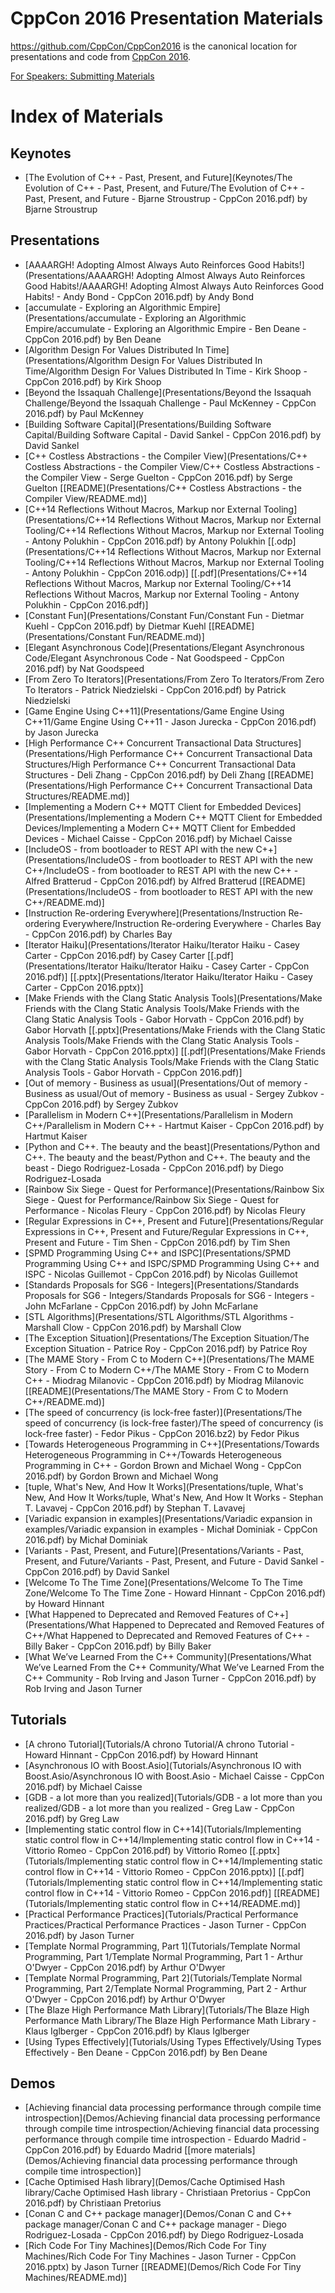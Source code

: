 CppCon 2016 Presentation Materials
==================================

https://github.com/CppCon/CppCon2016 is the canonical location for presentations
and code from [CppCon 2016](http://cppcon.org).

[For Speakers: Submitting Materials](Submitting.md)

# Index of Materials

## Keynotes

 - [The Evolution of C++ - Past, Present, and Future](Keynotes/The Evolution of C++ - Past, Present, and Future/The Evolution of C++ - Past, Present, and Future - Bjarne Stroustrup - CppCon 2016.pdf) by Bjarne Stroustrup

## Presentations

 - [AAAARGH! Adopting Almost Always Auto Reinforces Good Habits!](Presentations/AAAARGH! Adopting Almost Always Auto Reinforces Good Habits!/AAAARGH! Adopting Almost Always Auto Reinforces Good Habits! - Andy Bond - CppCon 2016.pdf) by Andy Bond
 - [accumulate - Exploring an Algorithmic Empire](Presentations/accumulate - Exploring an Algorithmic Empire/accumulate - Exploring an Algorithmic Empire - Ben Deane - CppCon 2016.pdf) by Ben Deane
 - [Algorithm Design For Values Distributed In Time](Presentations/Algorithm Design For Values Distributed In Time/Algorithm Design For Values Distributed In Time - Kirk Shoop - CppCon 2016.pdf) by Kirk Shoop
 - [Beyond the Issaquah Challenge](Presentations/Beyond the Issaquah Challenge/Beyond the Issaquah Challenge - Paul McKenney - CppCon 2016.pdf) by Paul McKenney
 - [Building Software Capital](Presentations/Building Software Capital/Building Software Capital - David Sankel - CppCon 2016.pdf) by David Sankel
 - [C++ Costless Abstractions - the Compiler View](Presentations/C++ Costless Abstractions - the Compiler View/C++ Costless Abstractions - the Compiler View - Serge Guelton - CppCon 2016.pdf) by Serge Guelton \[[README](Presentations/C++ Costless Abstractions - the Compiler View/README.md)\]
 - [C++14 Reflections Without Macros, Markup nor External Tooling](Presentations/C++14 Reflections Without Macros, Markup nor External Tooling/C++14 Reflections Without Macros, Markup nor External Tooling - Antony Polukhin - CppCon 2016.pdf) by Antony Polukhin \[[.odp](Presentations/C++14 Reflections Without Macros, Markup nor External Tooling/C++14 Reflections Without Macros, Markup nor External Tooling - Antony Polukhin - CppCon 2016.odp)\] \[[.pdf](Presentations/C++14 Reflections Without Macros, Markup nor External Tooling/C++14 Reflections Without Macros, Markup nor External Tooling - Antony Polukhin - CppCon 2016.pdf)\]
 - [Constant Fun](Presentations/Constant Fun/Constant Fun - Dietmar Kuehl - CppCon 2016.pdf) by Dietmar Kuehl \[[README](Presentations/Constant Fun/README.md)\]
 - [Elegant Asynchronous Code](Presentations/Elegant Asynchronous Code/Elegant Asynchronous Code - Nat Goodspeed - CppCon 2016.pdf) by Nat Goodspeed
 - [From Zero To Iterators](Presentations/From Zero To Iterators/From Zero To Iterators - Patrick Niedzielski - CppCon 2016.pdf) by Patrick Niedzielski
 - [Game Engine Using C++11](Presentations/Game Engine Using C++11/Game Engine Using C++11 - Jason Jurecka - CppCon 2016.pdf) by Jason Jurecka
 - [High Performance C++ Concurrent Transactional Data Structures](Presentations/High Performance C++ Concurrent Transactional Data Structures/High Performance C++ Concurrent Transactional Data Structures - Deli Zhang - CppCon 2016.pdf) by Deli Zhang \[[README](Presentations/High Performance C++ Concurrent Transactional Data Structures/README.md)\]
 - [Implementing a Modern C++ MQTT Client for Embedded Devices](Presentations/Implementing a Modern C++ MQTT Client for Embedded Devices/Implementing a Modern C++ MQTT Client for Embedded Devices - Michael Caisse - CppCon 2016.pdf) by Michael Caisse
 - [IncludeOS - from bootloader to REST API with the new C++](Presentations/IncludeOS - from bootloader to REST API with the new C++/IncludeOS - from bootloader to REST API with the new C++ - Alfred Bratterud - CppCon 2016.pdf) by Alfred Bratterud \[[README](Presentations/IncludeOS - from bootloader to REST API with the new C++/README.md)\]
 - [Instruction Re-ordering Everywhere](Presentations/Instruction Re-ordering Everywhere/Instruction Re-ordering Everywhere - Charles Bay - CppCon 2016.pdf) by Charles Bay
 - [Iterator Haiku](Presentations/Iterator Haiku/Iterator Haiku - Casey Carter - CppCon 2016.pdf) by Casey Carter \[[.pdf](Presentations/Iterator Haiku/Iterator Haiku - Casey Carter - CppCon 2016.pdf)\] \[[.pptx](Presentations/Iterator Haiku/Iterator Haiku - Casey Carter - CppCon 2016.pptx)\]
 - [Make Friends with the Clang Static Analysis Tools](Presentations/Make Friends with the Clang Static Analysis Tools/Make Friends with the Clang Static Analysis Tools - Gabor Horvath - CppCon 2016.pdf) by Gabor Horvath \[[.pptx](Presentations/Make Friends with the Clang Static Analysis Tools/Make Friends with the Clang Static Analysis Tools - Gabor Horvath - CppCon 2016.pptx)\] \[[.pdf](Presentations/Make Friends with the Clang Static Analysis Tools/Make Friends with the Clang Static Analysis Tools - Gabor Horvath - CppCon 2016.pdf)\]
 - [Out of memory - Business as usual](Presentations/Out of memory - Business as usual/Out of memory - Business as usual - Sergey Zubkov - CppCon 2016.pdf) by Sergey Zubkov
 - [Parallelism in Modern C++](Presentations/Parallelism in Modern C++/Parallelism in Modern C++ - Hartmut Kaiser - CppCon 2016.pdf) by Hartmut Kaiser
 - [Python and C++. The beauty and the beast](Presentations/Python and C++. The beauty and the beast/Python and C++. The beauty and the beast - Diego Rodriguez-Losada - CppCon 2016.pdf) by Diego Rodriguez-Losada
 - [Rainbow Six Siege - Quest for Performance](Presentations/Rainbow Six Siege - Quest for Performance/Rainbow Six Siege - Quest for Performance - Nicolas Fleury - CppCon 2016.pdf) by Nicolas Fleury
 - [Regular Expressions in C++, Present and Future](Presentations/Regular Expressions in C++, Present and Future/Regular Expressions in C++, Present and Future - Tim Shen - CppCon 2016.pdf) by Tim Shen
 - [SPMD Programming Using C++ and ISPC](Presentations/SPMD Programming Using C++ and ISPC/SPMD Programming Using C++ and ISPC - Nicolas Guillemot - CppCon 2016.pdf) by Nicolas Guillemot
 - [Standards Proposals for SG6 - Integers](Presentations/Standards Proposals for SG6 - Integers/Standards Proposals for SG6 - Integers - John McFarlane - CppCon 2016.pdf) by John McFarlane
 - [STL Algorithms](Presentations/STL Algorithms/STL Algorithms - Marshall Clow - CppCon 2016.pdf) by Marshall Clow
 - [The Exception Situation](Presentations/The Exception Situation/The Exception Situation - Patrice Roy - CppCon 2016.pdf) by Patrice Roy
 - [The MAME Story - From C to Modern C++](Presentations/The MAME Story - From C to Modern C++/The MAME Story - From C to Modern C++ - Miodrag Milanovic - CppCon 2016.pdf) by Miodrag Milanovic \[[README](Presentations/The MAME Story - From C to Modern C++/README.md)\]
 - [The speed of concurrency (is lock-free faster)](Presentations/The speed of concurrency (is lock-free faster)/The speed of concurrency (is lock-free faster) - Fedor Pikus - CppCon 2016.bz2) by Fedor Pikus
 - [Towards Heterogeneous Programming in C++](Presentations/Towards Heterogeneous Programming in C++/Towards Heterogeneous Programming in C++ - Gordon Brown and Michael Wong - CppCon 2016.pdf) by Gordon Brown and Michael Wong
 - [tuple, What's New, And How It Works](Presentations/tuple, What's New, And How It Works/tuple, What's New, And How It Works - Stephan T. Lavavej - CppCon 2016.pdf) by Stephan T. Lavavej
 - [Variadic expansion in examples](Presentations/Variadic expansion in examples/Variadic expansion in examples - Michał Dominiak - CppCon 2016.pdf) by Michał Dominiak
 - [Variants - Past, Present, and Future](Presentations/Variants - Past, Present, and Future/Variants - Past, Present, and Future - David Sankel - CppCon 2016.pdf) by David Sankel
 - [Welcome To The Time Zone](Presentations/Welcome To The Time Zone/Welcome To The Time Zone - Howard Hinnant - CppCon 2016.pdf) by Howard Hinnant
 - [What Happened to Deprecated and Removed Features of C++](Presentations/What Happened to Deprecated and Removed Features of C++/What Happened to Deprecated and Removed Features of C++ - Billy Baker - CppCon 2016.pdf) by Billy Baker
 - [What We’ve Learned From the C++ Community](Presentations/What We’ve Learned From the C++ Community/What We’ve Learned From the C++ Community - Rob Irving and Jason Turner - CppCon 2016.pdf) by Rob Irving and Jason Turner

## Tutorials

 - [A chrono Tutorial](Tutorials/A chrono Tutorial/A chrono Tutorial - Howard Hinnant - CppCon 2016.pdf) by Howard Hinnant
 - [Asynchronous IO with Boost.Asio](Tutorials/Asynchronous IO with Boost.Asio/Asynchronous IO with Boost.Asio - Michael Caisse - CppCon 2016.pdf) by Michael Caisse
 - [GDB - a lot more than you realized](Tutorials/GDB - a lot more than you realized/GDB - a lot more than you realized - Greg Law - CppCon 2016.pdf) by Greg Law
 - [Implementing static control flow in C++14](Tutorials/Implementing static control flow in C++14/Implementing static control flow in C++14 - Vittorio Romeo - CppCon 2016.pdf) by Vittorio Romeo \[[.pptx](Tutorials/Implementing static control flow in C++14/Implementing static control flow in C++14 - Vittorio Romeo - CppCon 2016.pptx)\] \[[.pdf](Tutorials/Implementing static control flow in C++14/Implementing static control flow in C++14 - Vittorio Romeo - CppCon 2016.pdf)\] \[[README](Tutorials/Implementing static control flow in C++14/README.md)\]
 - [Practical Performance Practices](Tutorials/Practical Performance Practices/Practical Performance Practices - Jason Turner - CppCon 2016.pdf) by Jason Turner
 - [Template Normal Programming, Part 1](Tutorials/Template Normal Programming, Part 1/Template Normal Programming, Part 1 - Arthur O'Dwyer - CppCon 2016.pdf) by Arthur O'Dwyer
 - [Template Normal Programming, Part 2](Tutorials/Template Normal Programming, Part 2/Template Normal Programming, Part 2 - Arthur O'Dwyer - CppCon 2016.pdf) by Arthur O'Dwyer
 - [The Blaze High Performance Math Library](Tutorials/The Blaze High Performance Math Library/The Blaze High Performance Math Library - Klaus Iglberger - CppCon 2016.pdf) by Klaus Iglberger
 - [Using Types Effectively](Tutorials/Using Types Effectively/Using Types Effectively - Ben Deane - CppCon 2016.pdf) by Ben Deane

## Demos

 - [Achieving financial data processing performance through compile time introspection](Demos/Achieving financial data processing performance through compile time introspection/Achieving financial data processing performance through compile time introspection - Eduardo Madrid - CppCon 2016.pdf) by Eduardo Madrid \[[more materials](Demos/Achieving financial data processing performance through compile time introspection)\]
 - [Cache Optimised Hash library](Demos/Cache Optimised Hash library/Cache Optimised Hash library - Christiaan Pretorius - CppCon 2016.pdf) by Christiaan Pretorius
 - [Conan C and C++ package manager](Demos/Conan C and C++ package manager/Conan C and C++ package manager - Diego Rodriguez-Losada - CppCon 2016.pdf) by Diego Rodriguez-Losada
 - [Rich Code For Tiny Machines](Demos/Rich Code For Tiny Machines/Rich Code For Tiny Machines - Jason Turner - CppCon 2016.pptx) by Jason Turner \[[README](Demos/Rich Code For Tiny Machines/README.md)\]
